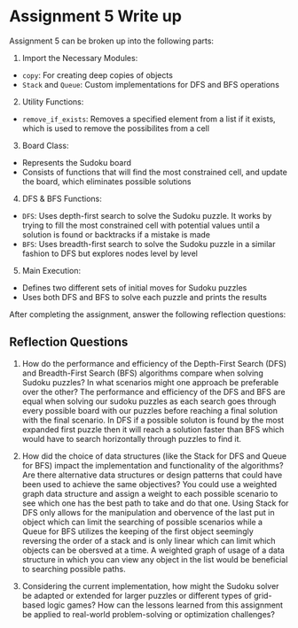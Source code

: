 # Assignment 5 Write up

Assignment 5 can be broken up into the following parts:
1. Import the Necessary Modules:
- `copy`: For creating deep copies of objects
- `Stack` and `Queue`: Custom implementations for DFS and BFS operations
2. Utility Functions: 
- `remove_if_exists`: Removes a specified element from a list if it exists, which is used to remove the possibilites from a cell
3. Board Class:
- Represents the Sudoku board
- Consists of functions that will find the most constrained cell, and update the board, which eliminates possible solutions
4. DFS & BFS Functions:
- `DFS`: Uses depth-first search to solve the Sudoku puzzle. It works by trying to fill the most constrained cell with potential values until a solution is found or backtracks if a mistake is made
- `BFS`: Uses breadth-first search to solve the Sudoku puzzle in a similar fashion to DFS but explores nodes level by level
5. Main Execution:
- Defines two different sets of initial moves for Sudoku puzzles
- Uses both DFS and BFS to solve each puzzle and prints the results


After completing the assignment, answer the following reflection questions:

## Reflection Questions

1. How do the performance and efficiency of the Depth-First Search (DFS) and Breadth-First Search (BFS) algorithms compare when solving Sudoku puzzles? In what scenarios might one approach be preferable over the other?
The performance and efficiency of the DFS and BFS are equal when solving our sudoku puzzles as each search goes through every possible board with our puzzles before reaching a final solution with the final scenario. In DFS if a possible soluton is found by the most expanded first puzzle then it will reach a solution faster than BFS which would have to search horizontally through puzzles to find it.


2. How did the choice of data structures (like the Stack for DFS and Queue for BFS) impact the implementation and functionality of the algorithms? Are there alternative data structures or design patterns that could have been used to achieve the same objectives?
You could use a weighted graph data structure and assign a weight to each possible scenario to see which one has the best path to take and do that one. Using Stack for DFS only allows for the manipulation and obervence of the last put in object which can limit the searching of possible scenarios while a Queue for BFS utilizes the keeping of the first object seemingly reversing the order of a stack and is only linear which can limit which objects can be obersved at a time. A weighted graph of usage of a data structure in which you can view any object in the list would be beneficial to searching possible paths.



3. Considering the current implementation, how might the Sudoku solver be adapted or extended for larger puzzles or different types of grid-based logic games? How can the lessons learned from this assignment be applied to real-world problem-solving or optimization challenges?


